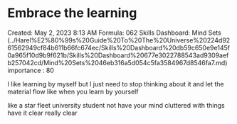 # Embrace the learning

Created: May 2, 2023 8:13 AM
Formula: 062
Skills Dashboard: Mind Sets  (../Harel%E2%80%99s%20Guide%20To%20The%20Universe%20224d9261562949cf84b611b66fc674ec/Skills%20Dashboard%20db59c650e9e145f0a965f10d9b9f621b/Skills%20Dashboard%20677e3022788543ad9309aefb257042cd/Mind%20Sets%2046eb316a5d054c5fa3584967d8546fa7.md)
importance : 80

I like learning by myself but I just need to stop thinking about it and let the material flow like when you learn by yourself 

like a star fleet university student not have your mind cluttered with things have it clear really clear